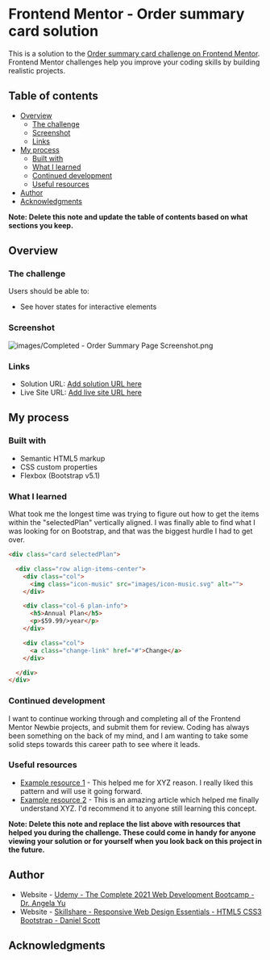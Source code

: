 # Frontend Mentor - Order summary card solution

This is a solution to the [Order summary card challenge on Frontend Mentor](https://www.frontendmentor.io/challenges/order-summary-component-QlPmajDUj). Frontend Mentor challenges help you improve your coding skills by building realistic projects.

## Table of contents

- [Overview](#overview)
  - [The challenge](#the-challenge)
  - [Screenshot](#screenshot)
  - [Links](#links)
- [My process](#my-process)
  - [Built with](#built-with)
  - [What I learned](#what-i-learned)
  - [Continued development](#continued-development)
  - [Useful resources](#useful-resources)
- [Author](#author)
- [Acknowledgments](#acknowledgments)

**Note: Delete this note and update the table of contents based on what sections you keep.**

## Overview

### The challenge

Users should be able to:

- See hover states for interactive elements

### Screenshot

![images/Completed - Order Summary Page Screenshot.png]()

### Links

- Solution URL: [Add solution URL here](https://your-solution-url.com)
- Live Site URL: [Add live site URL here](https://your-live-site-url.com)

## My process

### Built with

- Semantic HTML5 markup
- CSS custom properties
- Flexbox (Bootstrap v5.1)

### What I learned

What took me the longest time was trying to figure out how to get the items within the "selectedPlan" vertically aligned.
I was finally able to find what I was looking for on Bootstrap, and that was the biggest hurdle I had to get over.

```html
<div class="card selectedPlan">

  <div class="row align-items-center">
    <div class="col">
      <img class="icon-music" src="images/icon-music.svg" alt="">
    </div>

    <div class="col-6 plan-info">
      <h5>Annual Plan</h5>
      <p>$59.99/>year</p>
    </div>

    <div class="col">
      <a class="change-link" href="#">Change</a>
    </div>

  </div>
</div>
```

### Continued development

I want to continue working through and completing all of the Frontend Mentor Newbie projects, and submit them for review.
Coding has always been something on the back of my mind, and I am wanting to take some solid steps towards this career path to see where it leads.

### Useful resources

- [Example resource 1](https://www.example.com) - This helped me for XYZ reason. I really liked this pattern and will use it going forward.
- [Example resource 2](https://www.example.com) - This is an amazing article which helped me finally understand XYZ. I'd recommend it to anyone still learning this concept.

**Note: Delete this note and replace the list above with resources that helped you during the challenge. These could come in handy for anyone viewing your solution or for yourself when you look back on this project in the future.**

## Author

- Website - [Udemy - The Complete 2021 Web Development Bootcamp - Dr. Angela Yu](https://www.udemy.com/course/the-complete-web-development-bootcamp/?src=sac&kw=)
- Website - [Skillshare - Responsive Web Design Essentials - HTML5 CSS3 Bootstrap - Daniel Scott](https://www.skillshare.com/classes/Responsive-Web-Design-Essentials-HTML5-CSS3-Bootstrap/236553264/projects)

## Acknowledgments
